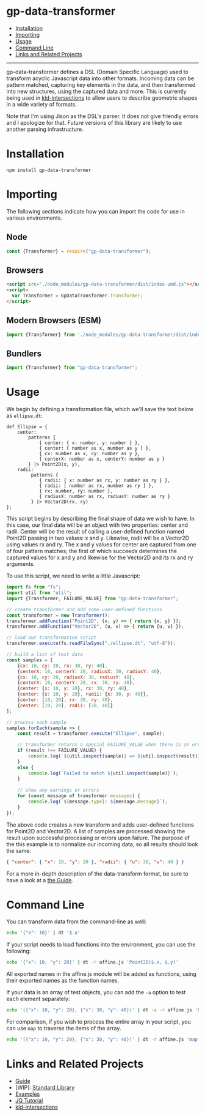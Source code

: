 # gp-data-transformer

- [Installation](#installation)
- [Importing](#importing)
- [Usage](#usage)
- [Command Line](#command-line)
- [Links and Related Projects](#links-and-related-projects)

---

gp-data-transformer defines a DSL (Domain Specific Language) used to transform acyclic Javascript data into other formats. Incoming data can be pattern matched, capturing key elements in the data, and then transformed into new structures, using the captured data and more. This is currently being used in [kld-intersections](https://github.com/thelonious/kld-intersections) to allow users to describe geometric shapes in a wide variety of formats.

Note that I'm using Jison as the DSL's parser. It does not give friendly errors and I apologize for that. Future versions of this library are likely to use another parsing infrastructure.

# Installation

```npm install gp-data-transformer```

# Importing

The following sections indicate how you can import the code for use in various environments.

## Node

```javascript
const {Transformer} = require("gp-data-transformer");
```

## Browsers

```html
<script src="./node_modules/gp-data-transformer/dist/index-umd.js"></script>
<script>
  var Transformer = GpDataTransformer.Transformer;
</script>
```

## Modern Browsers (ESM)

```javascript
import {Transformer} from './node_modules/gp-data-transformer/dist/index-esm.js';
```

## Bundlers

```javascript
import {Transformer} from "gp-data-transformer";
```

# Usage

We begin by defining a transformation file, which we'll save the text below as `ellipse.dt`:

```
def Ellipse = {
    center:
        patterns {
            { center: { x: number, y: number } },
            { center: [ number as x, number as y ] },
            { cx: number as x, cy: number as y },
            { centerX: number as x, centerY: number as y }
        } |> Point2D(x, y),
    radii:
         patterns {
            { radii: { x: number as rx, y: number as ry } },
            { radii: [ number as rx, number as ry ] },
            { rx: number, ry: number },
            { radiusX: number as rx, radiusY: number as ry }
         } |> Vector2D(rx, ry)
};
```

This script begins by describing the final shape of data we wish to have. In this case, our final data will be an object with two properties: center and radii. Center will be the result of calling a user-defined function named Point2D passing in two values: x and y. Likewise, radii will be a Vector2D using values rx and ry. The x and y values for center are captured from one of four pattern matches; the first of which succeeds determines the captured values for x and y and likewise for the Vector2D and its rx and ry arguments.

To use this script, we need to write a little Javascript:

```javascript
import fs from "fs";
import util from "util";
import {Transformer, FAILURE_VALUE} from "gp-data-transformer";

// create transformer and add some user-defined functions
const transformer = new Transformer();
transformer.addFunction("Point2D", (x, y) => { return {x, y} });
transformer.addFunction("Vector2D", (u, v) => { return {u, v} });

// load our transformation script
transformer.execute(fs.readFileSync("./ellipse.dt", "utf-8"));

// build a list of test data
const samples = [
    {cx: 10, cy: 20, rx: 30, ry: 40},
    {centerX: 10, centerY: 20, radiusX: 30, radiusY: 40},
    {cx: 10, cy: 20, radiusX: 30, radiusY: 40},
    {centerX: 10, centerY: 20, rx: 30, ry: 40},
    {center: {x: 10, y: 20}, rx: 30, ry: 40},
    {center: {x: 10, y: 20}, radii: {x: 30, y: 40}},
    {center: [10, 20], rx: 30, ry: 40},
    {center: [10, 20], radii: [30, 40]}
];

// process each sample
samples.forEach(sample => {
    const result = transformer.execute("Ellipse", sample);

    // transformer returns a special FAILURE_VALUE when there is an error
    if (result !== FAILURE_VALUE) {
        console.log(`${util.inspect(sample)} => ${util.inspect(result)}`);
    }
    else {
        console.log(`Failed to match ${util.inspect(sample)}`);
    }
    
    // show any warnings or errors
    for (const message of transformer.messages) {
        console.log(`${message.type}: ${message.message}`);
    }
});
```

The above code creates a new transform and adds user-defined functions for Point2D and Vector2D. A list of samples are processed showing the result upon successful processing or errors upon failure. The purpose of the this example is to normalize our incoming data, so all results should look the same:

```JSON
{ "center": { "x": 10, "y": 20 }, "radii": { "u": 30, "v": 40 } }
```

For a more in-depth description of the data-transform format, be sure to have a look at a [the Guide](docs/guide.md).

# Command Line

You can transform data from the command-line as well:

```bash
echo '{"a": 10}' | dt '$.a'
```

If your script needs to load functions into the environment, you can use the following:

```bash
echo '{"x": 10, "y": 20}' | dt -r affine.js 'Point2D($.x, $.y)'
```

All exported names in the affine.js module will be added as functions, using their exported names as the function names.

If your data is an array of test objects, you can add the `-a` option to test each element separately:

```bash
echo '[{"x": 10, "y": 20}, {"x": 30, "y": 40}]' | dt -a -r affine.js 'Point2D($.x, $.y)'
```

For comparison, if you wish to process the entire array in your script, you can use `map` to traverse the items of the array.

```bash
echo '[{"x": 10, "y": 20}, {"x": 30, "y": 40}]' | dt -r affine.js 'map($, Point2D($.x, $.y))'
```

# Links and Related Projects

- [Guide](docs/guide.md)
- [WIP]: [Standard Library](docs/standard-library.md)
- [Examples](docs/examples/examples.md)
- [JQ Tutorial](docs/jq-tutorial.md)
- [kld-intersections](https://github.com/thelonious/kld-intersections)

